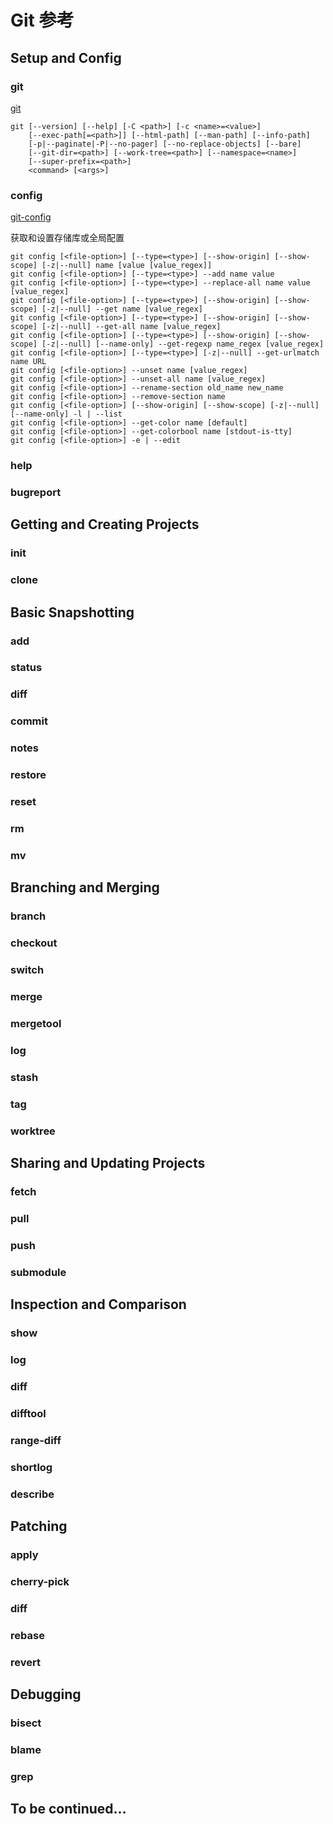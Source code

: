 # Git 参考

## Setup and Config

### git

[git](https://git-scm.com/docs/git)

    git [--version] [--help] [-C <path>] [-c <name>=<value>]
        [--exec-path[=<path>]] [--html-path] [--man-path] [--info-path]
        [-p|--paginate|-P|--no-pager] [--no-replace-objects] [--bare]
        [--git-dir=<path>] [--work-tree=<path>] [--namespace=<name>]
        [--super-prefix=<path>]
        <command> [<args>]

### config

[git-config](https://git-scm.com/docs/git-config)

获取和设置存储库或全局配置

    git config [<file-option>] [--type=<type>] [--show-origin] [--show-scope] [-z|--null] name [value [value_regex]]
    git config [<file-option>] [--type=<type>] --add name value
    git config [<file-option>] [--type=<type>] --replace-all name value [value_regex]
    git config [<file-option>] [--type=<type>] [--show-origin] [--show-scope] [-z|--null] --get name [value_regex]
    git config [<file-option>] [--type=<type>] [--show-origin] [--show-scope] [-z|--null] --get-all name [value_regex]
    git config [<file-option>] [--type=<type>] [--show-origin] [--show-scope] [-z|--null] [--name-only] --get-regexp name_regex [value_regex]
    git config [<file-option>] [--type=<type>] [-z|--null] --get-urlmatch name URL
    git config [<file-option>] --unset name [value_regex]
    git config [<file-option>] --unset-all name [value_regex]
    git config [<file-option>] --rename-section old_name new_name
    git config [<file-option>] --remove-section name
    git config [<file-option>] [--show-origin] [--show-scope] [-z|--null] [--name-only] -l | --list
    git config [<file-option>] --get-color name [default]
    git config [<file-option>] --get-colorbool name [stdout-is-tty]
    git config [<file-option>] -e | --edit

### help

### bugreport

## Getting and Creating Projects

### init

### clone

## Basic Snapshotting

### add

### status

### diff

### commit

### notes

### restore

### reset

### rm

### mv

## Branching and Merging

### branch

### checkout 

### switch

### merge

### mergetool

### log

### stash

### tag

### worktree

## Sharing and Updating Projects

### fetch

### pull

### push

### submodule

## Inspection and Comparison

### show

### log

### diff

### difftool

### range-diff

### shortlog

### describe

## Patching

### apply

### cherry-pick

### diff

### rebase

### revert

## Debugging

### bisect

### blame

### grep

## To be continued...